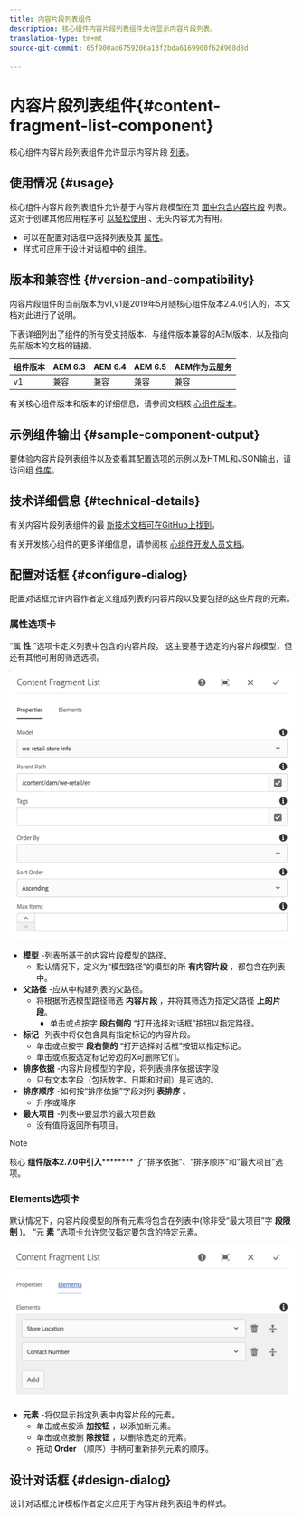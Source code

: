 ```yaml
---
title: 内容片段列表组件
description: 核心组件内容片段列表组件允许显示内容片段列表。
translation-type: tm+mt
source-git-commit: 65f900ad6759206a13f2bda6169900f62d968d8d

---
```



# 内容片段列表组件{#content-fragment-list-component}

核心组件内容片段列表组件允许显示内容片段 [列表](https://docs.adobe.com/content/help/en/experience-manager-cloud-service/assets/content-fragments/content-fragments.html)。

## 使用情况 {#usage}

核心组件内容片段列表组件允许基于内容片段模型在页 [面中包含内容片段](https://docs.adobe.com/content/help/en/experience-manager-cloud-service/assets/content-fragments/content-fragments.html) 列表。 这对于创建其他应用程序可 [以轻松使用](https://helpx.adobe.com/experience-manager/6-5/sites/developing/user-guide.html?topic=/experience-manager/6-5/sites/developing/morehelp/headless.ug.js) 、无头内容尤为有用。

* 可以在配置对话框中选择列表及其 [属性](#configure-dialog)。
* 样式可应用于设计对话框中的 [组件](#design-dialog)。

## 版本和兼容性 {#version-and-compatibility}

内容片段组件的当前版本为v1,v1是2019年5月随核心组件版本2.4.0引入的，本文档对此进行了说明。

下表详细列出了组件的所有受支持版本、与组件版本兼容的AEM版本，以及指向先前版本的文档的链接。

| 组件版本 | AEM 6.3 | AEM 6.4 | AEM 6.5 | AEM作为云服务 |
|--- |--- |--- |---|---|
| v1 | 兼容 | 兼容 | 兼容 | 兼容 |

有关核心组件版本和版本的详细信息，请参阅文档核 [心组件版本](versions.md)。

## 示例组件输出 {#sample-component-output}

要体验内容片段列表组件以及查看其配置选项的示例以及HTML和JSON输出，请访问组 [件库](https://adobe.com/go/aem_cmp_library_cflist)。

## 技术详细信息 {#technical-details}

有关内容片段列表组件的最 [新技术文档可在GitHub上找到](https://adobe.com/go/aem_cmp_tech_cflist_v1)。

有关开发核心组件的更多详细信息，请参阅核 [心组件开发人员文档](developing.md)。

## 配置对话框 {#configure-dialog}

配置对话框允许内容作者定义组成列表的内容片段以及要包括的这些片段的元素。

### 属性选项卡

“属 **性** ”选项卡定义列表中包含的内容片段。 这主要基于选定的内容片段模型，但还有其他可用的筛选选项。

![](assets/screen-shot-2019-09-25-10.32.10.png)

* **模型** -列表所基于的内容片段模型的路径。
   * 默认情况下，定义为“模型路径”的模型的所 **有内容片段** ，都包含在列表中。
* **父路径** -应从中构建列表的父路径。
   * 将根据所选模型路径筛选 **内容片段** ，并将其筛选为指定父路径 **上的片段**。
      * 单击或点按字 **段右侧的** “打开选择对话框”按钮以指定路径。
* **标记** -列表中将仅包含具有指定标记的内容片段。
   * 单击或点按字 **段右侧的** “打开选择对话框”按钮以指定标记。
   * 单击或点按选定标记旁边的X可删除它们。
* **排序依据** -内容片段模型的字段，将列表排序依据该字段
   * 只有文本字段（包括数字、日期和时间）是可选的。
* **排序顺序** -如何按“排序依据”字段对列 **表排序** 。
   * 升序或降序
* **最大项目** -列表中要显示的最大项目数
   * 没有值将返回所有项目。

>[!NOTE]
>核心 **组件版本2.7.0中引入********** 了“排序依据”、“排序顺序”和“最大项目”选项。

### Elements选项卡

默认情况下，内容片段模型的所有元素将包含在列表中(除非受“最大项目”字 **段限制** )。 “元 **素** ”选项卡允许您仅指定要包含的特定元素。

![](assets/screen-shot-2019-05-08-10.47.34.png)

* **元素** -将仅显示指定列表中内容片段的元素。
   * 单击或点按添 **加按钮** ，以添加新元素。
   * 单击或点按删 **除按钮** ，以删除选定的元素。
   * 拖动 **Order** （顺序）手柄可重新排列元素的顺序。

## 设计对话框 {#design-dialog}

设计对话框允许模板作者定义应用于内容片段列表组件的样式。

